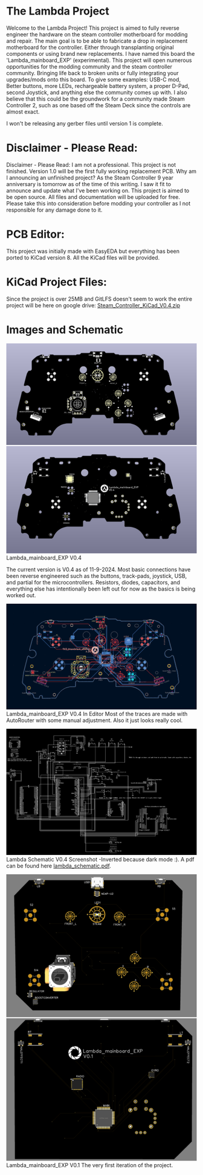 # The Lambda Project

Welcome to the Lambda Project! 
This project is aimed to fully reverse engineer the hardware on the steam controller motherboard for modding and repair. The main goal is to be able to fabricate a drop in replacement motherboard for the controller. Either through transplanting original components or using brand new replacements. I have named this board the 'Lambda_mainboard_EXP' (experimental). This project will open numerous opportunities for the modding community and the steam controller community. Bringing life back to broken units or fully integrating your upgrades/mods onto this board. To give some examples: USB-C mod, Better buttons, more LEDs, rechargeable battery system, a proper D-Pad, second Joystick, and anything else the community comes up with. I also believe that this could be the groundwork for a community made Steam Controller 2, such as one based off the Steam Deck since the controls are almost exact. 

I won't be releasing any gerber files until version 1 is complete. 

# Disclaimer - Please Read:
Disclaimer - Please Read:
I am not a professional. This project is not finished. Version 1.0 will be the first fully working replacement PCB. Why am I announcing an unfinished project? As the Steam Controller 9 year anniversary is tomorrow as of the time of this writing. I saw it fit to announce and update what I've been working on. This project is aimed to be open source. All files and documentation will be uploaded for free. Please take this into consideration before modding your controller as I not responsible for any damage done to it.

# PCB Editor:
This project was initially made with EasyEDA but everything has been ported to KiCad version 8. All the KiCad files will be provided.

# KiCad Project Files:
Since the project is over 25MB and GitLFS doesn't seem to work the entire project will be here on google drive: [Steam_Controller_KiCad_V0.4.zip](https://drive.google.com/file/d/1F0fDjccjUbn52ikgSFCjOqOBMrxM-hcS/view?usp=drive_link)

# Images and Schematic
![](attachment/afa9b77cc4482fdf89f3f103edac71b2.png)
![](attachment/7c7c7de2daa7c212bad5140ab162f510.png)
Lambda_mainboard_EXP V0.4

The current version is V0.4 as of 11-9-2024. Most basic connections have been reverse engineered such as the buttons, track-pads, joystick, USB, and partial for the microcontrollers. Resistors, diodes, capacitors, and everything else has intentionally been left out for now as the basics is being worked out.



![](attachment/c0cb34098950b1e2c450dc545c308052.png)
Lambda_mainboard_EXP V0.4 In Editor
Most of the traces are made with AutoRouter with some manual adjustment. Also it just looks really cool.

![](attachment/6aab1f713e77da4a4bc93c133fc36ce6.png)
Lambda Schematic V0.4 Screenshot -Inverted because dark mode :).
A pdf can be found here [lambda_schematic.pdf](/Lambda_Project/lambda_schematic.pdf).



![](attachment/6b1842ab9c7c6d4cac65b7093ad73d42.png)
![](attachment/febcbdb7a4f980bb32da93c9235776ab.png)
Lambda_mainboard_EXP V0.1
The very first iteration of the project.  


